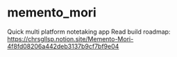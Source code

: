 # memento_mori
Quick multi platform notetaking app
Read build roadmap: https://chrsgllsp.notion.site/Memento-Mori-4f8fd08206a442deb3137b9cf7bf9e04
